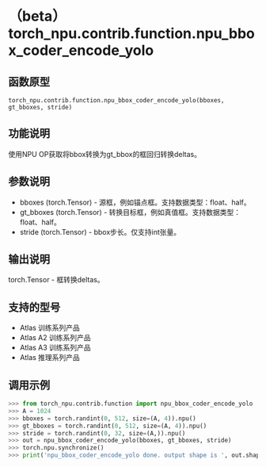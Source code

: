 # （beta）torch_npu.contrib.function.npu_bbox_coder_encode_yolo

## 函数原型

```
torch_npu.contrib.function.npu_bbox_coder_encode_yolo(bboxes, gt_bboxes, stride)
```

## 功能说明

使用NPU OP获取将bbox转换为gt_bbox的框回归转换deltas。

## 参数说明

- bboxes (torch.Tensor) - 源框，例如锚点框。支持数据类型：float、half。
- gt_bboxes (torch.Tensor) - 转换目标框，例如真值框。支持数据类型：float、half。
- stride (torch.Tensor) - bbox步长。仅支持int张量。

## 输出说明

torch.Tensor - 框转换deltas。

## 支持的型号

- <term>Atlas 训练系列产品</term>
- <term>Atlas A2 训练系列产品</term>
- <term>Atlas A3 训练系列产品</term>
- <term>Atlas 推理系列产品</term>

## 调用示例

```python
>>> from torch_npu.contrib.function import npu_bbox_coder_encode_yolo
>>> A = 1024
>>> bboxes = torch.randint(0, 512, size=(A, 4)).npu()
>>> gt_bboxes = torch.randint(0, 512, size=(A, 4)).npu()
>>> stride = torch.randint(0, 32, size=(A,)).npu()
>>> out = npu_bbox_coder_encode_yolo(bboxes, gt_bboxes, stride)
>>> torch.npu.synchronize()
>>> print('npu_bbox_coder_encode_yolo done. output shape is ', out.shape)
```

